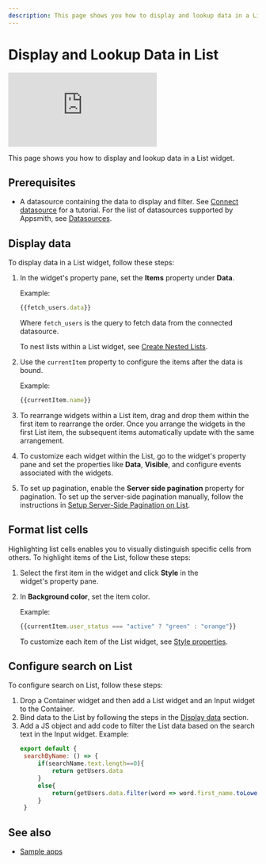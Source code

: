 ```yaml
---
description: This page shows you how to display and lookup data in a List widget. 
---
```


# Display and Lookup Data in List

<div style={{ position: "relative", paddingBottom: "calc(50.520833333333336% + 41px)", height: "0", width: "100%" }}>
  <iframe src="https://demo.arcade.software/h3qV8jRXuy6LcNNIjeEo?embed" frameborder="0" loading="lazy" webkitallowfullscreen mozallowfullscreen allowfullscreen style={{ position: "absolute", top: "0", left: "0", width: "100%", height: "100%", colorScheme: "light" }} title="Appsmith | Connect Data">
  </iframe>
</div>

This page shows you how to display and lookup data in a List widget.
## Prerequisites
- A datasource containing the data to display and filter. See [Connect datasource](/getting-started/tutorials/the-basics/connect-query-display-data#connect-datasource) for a tutorial. For the list of datasources supported by Appsmith, see [Datasources](/connect-data/reference).

## Display data
To display data in a List widget, follow these steps:
1. In the widget's property pane, set the **Items** property under **Data**.

   Example:
   ```jsx
   {{fetch_users.data}}
   ```
   Where `fetch_users` is the query to fetch data from the connected datasource.

   To nest lists within a List widget, see [Create Nested Lists](build-apps/how-to-guides/Create-Nested-Lists).
2. Use the `currentItem` property to configure the items after the data is bound.

   Example:
   ```jsx
   {{currentItem.name}}
   ```
3. To rearrange widgets within a List item, drag and drop them within the first item to rearrange the order. Once you arrange the widgets in the first List item, the subsequent items automatically update with the same arrangement.
4. To customize each widget within the List, go to the widget's property pane and set the properties like **Data**, **Visible**, and configure events associated with the widgets.
5. To set up pagination, enable the **Server side pagination** property for pagination. To set up the server-side pagination manually, follow the instructions in [Setup Server-Side Pagination on List](/build-apps/how-to-guides/Setup-Server-side-Pagination-on-List).


## Format list cells
Highlighting list cells enables you to visually distinguish specific cells from others.
To highlight items of the List, follow these steps:
1. Select the first item in the widget and click **Style** in the widget's property pane. 
2. In **Background color**, set the item color.

   Example:
   ```jsx
   {{currentItem.user_status === "active" ? "green" : "orange"}}
   ```
   To customize each item of the List widget, see [Style properties](/reference/widgets/list#style-properties).

## Configure search on List
To configure search on List, follow these steps:
1. Drop a Container widget and then add a List widget and an Input widget to the Container.
2. Bind data to the List by following the steps in the [Display data](#display-data) section.
3. Add a JS object and add code to filter the List data based on the search text in the Input widget.
   Example:
   ```jsx
   export default {
	searchByName: () => {
		if(searchName.text.length==0){
			return getUsers.data
		}
		else{
			return(getUsers.data.filter(word => word.first_name.toLowerCase().includes(searchName.text.toLowerCase())))
		}
	}
   ```
## See also
- [Sample apps](/learning-and-resources/sample-apps)
